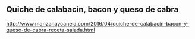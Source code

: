 ## Quiche de calabacín, bacon y queso de cabra

http://www.manzanaycanela.com/2016/04/quiche-de-calabacin-bacon-y-queso-de-cabra-receta-salada.html
